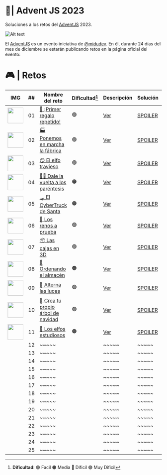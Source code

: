 # 🎄| Advent JS 2023

Soluciones a los retos del [AdventJS](https://adventjs.dev/) 2023.

![Alt text](./lib/rank.png)

El [AdventJS](https://adventjs.dev/) es un evento iniciativa de
[@midudev](https://midu.dev/). En él, durante 24 días del mes de diciembre se
estarán publicando retos en la página oficial del evento:

# 🎮 | Retos

| IMG                                                                                               | ##  | Nombre del reto                                                                  | Dificultad[^1] | Descripción                                                                       | Solución                                                                        | Tets                                                                              |
| ------------------------------------------------------------------------------------------------- | :-: | -------------------------------------------------------------------------------- | -------------- | --------------------------------------------------------------------------------- | ------------------------------------------------------------------------------- | --------------------------------------------------------------------------------- |
| <img src="https://adventjs.dev/challenges-2023/1.png" width="50" style="object-fit: contain;" />  | 01  | [🎁 ¡Primer regalo repetido!](https://adventjs.dev/es/challenges/2023/1)         | 🟢             | [Ver](https://github.com/jdnarvaez0/AdventJs-2023/blob/main/src/challenges/01.md) | [SPOILER](https://github.com/jdnarvaez0/AdventJs-2023/blob/main/src/code/01.ts) | [Test](https://github.com/jdnarvaez0/AdventJs-2023/blob/main/src/test/01.spec.ts) |
| <img src="https://adventjs.dev/challenges-2023/2.png" width="50" style="object-fit: contain;" />  | 02  | [🏭 Ponemos en marcha la fábrica](https://adventjs.dev/es/challenges/2023/2)     | 🟢             | [Ver](https://github.com/jdnarvaez0/AdventJs-2023/blob/main/src/challenges/02.md) | [SPOILER](https://github.com/jdnarvaez0/AdventJs-2023/blob/main/src/code/02.ts) | [Test](https://github.com/jdnarvaez0/AdventJs-2023/blob/main/src/test/02.spec.ts) |
| <img src="https://adventjs.dev/challenges-2023/3.png" width="50" style="object-fit: contain;" />  | 03  | [😏 El elfo travieso](https://adventjs.dev/es/challenges/2023/3)                 | 🟢             | [Ver](https://github.com/jdnarvaez0/AdventJs-2023/blob/main/src/challenges/03.md) | [SPOILER](https://github.com/jdnarvaez0/AdventJs-2023/blob/main/src/code/03.ts) | [Test](https://github.com/jdnarvaez0/AdventJs-2023/blob/main/src/test/03.spec.ts) |
| <img src="https://adventjs.dev/challenges-2023/4.png" width="50" style="object-fit: contain;" />  | 04  | [😵‍💫 Dale la vuelta a los paréntesis](https://adventjs.dev/es/challenges/2023/4)  | 🟠             | [Ver]()                                                                           | [SPOILER]()                                                                     | [Test]()                                                                          |
| <img src="https://adventjs.dev/challenges-2023/5.png" width="50" style="object-fit: contain;" />  | 05  | [🛷 El CyberTruck de Santa](https://adventjs.dev/es/challenges/2023/5)           | 🟠             | [Ver]()                                                                           | [SPOILER]()                                                                     | [Test]()                                                                          |
| <img src="https://adventjs.dev/challenges-2023/6.png" width="50" style="object-fit: contain;" />  | 06  | [🦌 Los renos a prueba](https://adventjs.dev/es/challenges/2023/6)               | 🟢             | [Ver]()                                                                           | [SPOILER]()                                                                     | [Test]()                                                                          |
| <img src="https://adventjs.dev/challenges-2023/7.png" width="50" style="object-fit: contain;" />  | 07  | [📦 Las cajas en 3D](https://adventjs.dev/es/challenges/2023/7)                  | 🟢             | [Ver]()                                                                           | [SPOILER]()                                                                     | [Test]()                                                                          |
| <img src="https://adventjs.dev/challenges-2023/8.png" width="50" style="object-fit: contain;" />  | 08  | [🏬 Ordenando el almacén](https://adventjs.dev/es/challenges/2023/8)             | 🟠             | [Ver]()                                                                           | [SPOILER]()                                                                     | [Test]()                                                                          |
| <img src="https://adventjs.dev/challenges-2023/9.png" width="50" style="object-fit: contain;" />  | 09  | [🚦 Alterna las luces](https://adventjs.dev/es/challenges/2023/9)                | 🟢             | [Ver]()                                                                           | [SPOILER]()                                                                     | [Test]()                                                                          |
| <img src="https://adventjs.dev/challenges-2023/10.png" width="50" style="object-fit: contain;" /> | 10  | [🎄 Crea tu propio árbol de navidad](https://adventjs.dev/es/challenges/2023/10) | 🟢             | [Ver]()                                                                           | [SPOILER]()                                                                     | [Test]()                                                                          |
| <img src="https://adventjs.dev/challenges-2023/11.png" width="50" style="object-fit: contain;" /> | 11  | [📖 Los elfos estudiosos](https://adventjs.dev/es/challenges/2023/11)            | 🟠             | [Ver]()                                                                           | [SPOILER]()                                                                     | [Test]()                                                                          |
|                                                                                                   | 12  | ~~~~~                                                                            |                | ~~~~~                                                                             | ~~~~~                                                                           | ~~~~~                                                                             |
|                                                                                                   | 13  | ~~~~~                                                                            |                | ~~~~~                                                                             | ~~~~~                                                                           | ~~~~~                                                                             |
|                                                                                                   | 14  | ~~~~~                                                                            |                | ~~~~~                                                                             | ~~~~~                                                                           | ~~~~~                                                                             |
|                                                                                                   | 15  | ~~~~~                                                                            |                | ~~~~~                                                                             | ~~~~~                                                                           | ~~~~~                                                                             |
|                                                                                                   | 16  | ~~~~~                                                                            |                | ~~~~~                                                                             | ~~~~~                                                                           | ~~~~~                                                                             |
|                                                                                                   | 17  | ~~~~~                                                                            |                | ~~~~~                                                                             | ~~~~~                                                                           | ~~~~~                                                                             |
|                                                                                                   | 18  | ~~~~~                                                                            |                | ~~~~~                                                                             | ~~~~~                                                                           | ~~~~~                                                                             |
|                                                                                                   | 19  | ~~~~~                                                                            |                | ~~~~~                                                                             | ~~~~~                                                                           | ~~~~~                                                                             |
|                                                                                                   | 20  | ~~~~~                                                                            |                | ~~~~~                                                                             | ~~~~~                                                                           | ~~~~~                                                                             |
|                                                                                                   | 21  | ~~~~~                                                                            |                | ~~~~~                                                                             | ~~~~~                                                                           | ~~~~~                                                                             |
|                                                                                                   | 22  | ~~~~~                                                                            |                | ~~~~~                                                                             | ~~~~~                                                                           | ~~~~~                                                                             |
|                                                                                                   | 23  | ~~~~~                                                                            |                | ~~~~~                                                                             | ~~~~~                                                                           | ~~~~~                                                                             |
|                                                                                                   | 24  | ~~~~~                                                                            |                | ~~~~~                                                                             | ~~~~~                                                                           | ~~~~~                                                                             |
|                                                                                                   | 25  | ~~~~~                                                                            |                | ~~~~~                                                                             | ~~~~~                                                                           | ~~~~~                                                                             |

[^1]: **Dificultad**: 🟢 Facil 🟠 Media 🔴 Dificil 🟣 Muy Dificil
[^2]: Dificultad un poco elevada
